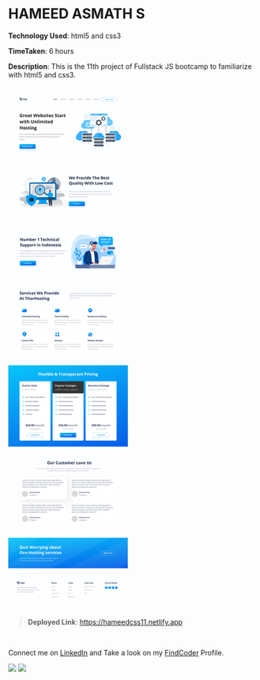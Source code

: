 # HAMEED ASMATH S

**Technology Used**: html5 and css3

**TimeTaken**: 6 hours

**Description**: This is the 11th project of Fullstack JS bootcamp to familiarize with html5 and css3.  
<br>


![](./11.png)
<br><br>

> **Deployed Link**:  https://hameedcss11.netlify.app

<br>

Connect me on [LinkedIn](https://www.linkedin.com/in/hameed-asmath-973462191) and Take a look on my [FindCoder](https://www.findcoder.io/u/hameed) Profile.

![](https://img.shields.io/badge/LinkedIn-0077B5?style=for-the-badge&logo=linkedin&logoColor=white)
![](https://img.shields.io/badge/-FindCoder-brightgreen)



